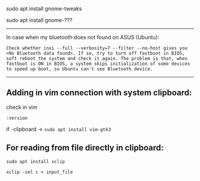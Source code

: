 
sudo apt install gnome-tweaks

sudo apt install gnome-???

---

In case when my bluetooth does not found on ASUS (Ubuntu):

```
Check whether inxi --full --verbosity=7 --filter --no-host gives you <No Bluetooth data found>. If so, try to turn off fastboot in BIOS, soft reboot the system and check it again. The problem is that, when fastboot is ON in BIOS, a system skips initialization of some devices to speed up boot, so Ubuntu can't see Bluetooth device.
```
---
## Adding in vim connection with system clipboard:
 
check in vim 
```vim
:version 
```
if -clipboard -> `sudo apt install vim-gtk3`

## For reading from file directly in clipboard:

```bach
sudo apt install xclip

xclip -sel c < input_file
```


